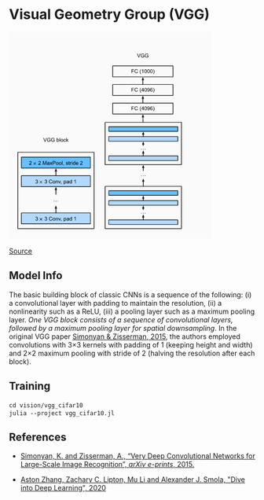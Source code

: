 # Visual Geometry Group (VGG)

![vgg](../vgg_cifar10/docs/vgg.png)

[Source](http://d2l.ai/chapter_convolutional-modern/vgg.html)

## Model Info

The basic building block of classic CNNs is a sequence of the following: (i) a convolutional layer with padding to maintain the resolution, (ii) a nonlinearity such as a ReLU, (iii) a pooling layer such as a maximum pooling layer. _One VGG block consists of a sequence of convolutional layers, followed by a maximum pooling layer for spatial downsampling_. In the original VGG paper [Simonyan & Zisserman, 2015](https://arxiv.org/pdf/1409.1556v4.pdf), the authors employed convolutions with  3×3  kernels with padding of 1 (keeping height and width) and  2×2  maximum pooling with stride of 2 (halving the resolution after each block).

## Training

```shell
cd vision/vgg_cifar10
julia --project vgg_cifar10.jl
```

## References

* [Simonyan, K. and Zisserman, A., “Very Deep Convolutional Networks for Large-Scale Image Recognition”, <i>arXiv e-prints</i>, 2015.
](https://arxiv.org/pdf/1409.1556v4.pdf)

* [Aston Zhang, Zachary C. Lipton, Mu Li and Alexander J. Smola, "Dive into Deep Learning", 2020](http://d2l.ai/chapter_convolutional-modern/vgg.html)
